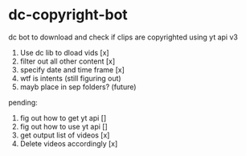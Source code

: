 # dc-copyright-bot
dc bot to download and check if clips are copyrighted using yt api v3

1. Use dc lib to dload vids [x]
2. filter out all other content  [x]
3. specify date and time frame [x]
4. wtf is intents (still figuring out)
5. mayb place in sep folders? (future)

pending:
1. fig out how to get yt api []
2. fig out how to use yt api []
3. get output list of videos [x]
4. Delete videos accordingly [x]
